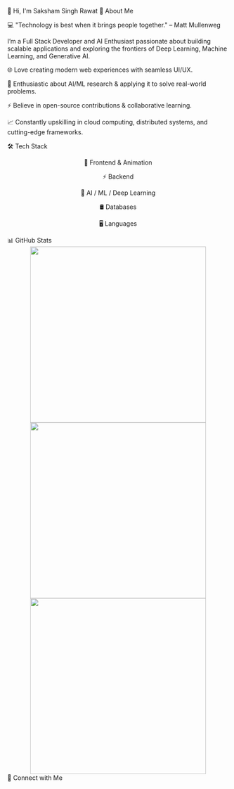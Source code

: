 👋 Hi, I'm Saksham Singh Rawat
🚀 About Me

💻 "Technology is best when it brings people together." – Matt Mullenweg

I’m a Full Stack Developer and AI Enthusiast passionate about building scalable applications and exploring the frontiers of Deep Learning, Machine Learning, and Generative AI.

🌐 Love creating modern web experiences with seamless UI/UX.

🤖 Enthusiastic about AI/ML research & applying it to solve real-world problems.

⚡ Believe in open-source contributions & collaborative learning.

📈 Constantly upskilling in cloud computing, distributed systems, and cutting-edge frameworks.

🛠 Tech Stack
<div align="center">
🎨 Frontend & Animation
















⚡ Backend






🧠 AI / ML / Deep Learning














🛢️ Databases








🖥️ Languages




</div>
📊 GitHub Stats
<div align="center"> <img src="https://github-readme-stats.vercel.app/api?username=Levignoble&show_icons=true&theme=radical" width="400" /> <img src="https://github-readme-streak-stats.herokuapp.com/?user=Levignoble&theme=radical" width="400" /> <img src="https://github-readme-stats.vercel.app/api/top-langs/?username=Levignoble&layout=compact&theme=radical&cache_seconds=3600" width="400" /> </div>
🔗 Connect with Me



